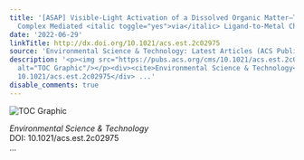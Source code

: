 ```yaml
---
title: '[ASAP] Visible-Light Activation of a Dissolved Organic Matter–TiO<sub>2</sub>
  Complex Mediated <italic toggle="yes">via</italic> Ligand-to-Metal Charge Transfer'
date: '2022-06-29'
linkTitle: http://dx.doi.org/10.1021/acs.est.2c02975
source: 'Environmental Science & Technology: Latest Articles (ACS Publications)'
description: '<p><img src="https://pubs.acs.org/cms/10.1021/acs.est.2c02975/asset/images/medium/es2c02975_0007.gif"
  alt="TOC Graphic"/></p><div><cite>Environmental Science & Technology</cite></div><div>DOI:
  10.1021/acs.est.2c02975</div> ...'
disable_comments: true
---
```

<p><img src="https://pubs.acs.org/cms/10.1021/acs.est.2c02975/asset/images/medium/es2c02975_0007.gif" alt="TOC Graphic"/></p><div><cite>Environmental Science & Technology</cite></div><div>DOI: 10.1021/acs.est.2c02975</div> ...